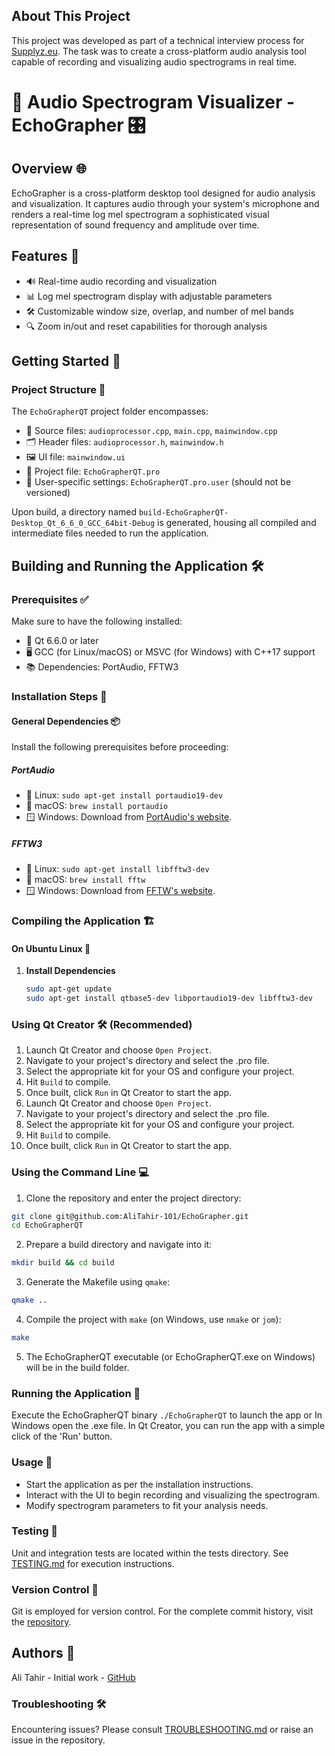 ## About This Project

This project was developed as part of a technical interview process for [Supplyz.eu](https://supplyz.eu). The task was to create a cross-platform audio analysis tool capable of recording and visualizing audio spectrograms in real time.

# 🎵 Audio Spectrogram Visualizer - EchoGrapher 🎛️

## Overview 🌐

EchoGrapher is a cross-platform desktop tool designed for audio analysis and visualization. It captures audio through your system's microphone and renders a real-time log mel spectrogram a sophisticated visual representation of sound frequency and amplitude over time.

## Features 🚀

- 🔊 Real-time audio recording and visualization
- 📊 Log mel spectrogram display with adjustable parameters
- 🛠️ Customizable window size, overlap, and number of mel bands
- 🔍 Zoom in/out and reset capabilities for thorough analysis

## Getting Started 🏁

### Project Structure 📂

The `EchoGrapherQT` project folder encompasses:

- 📝 Source files: `audioprocessor.cpp`, `main.cpp`, `mainwindow.cpp`
- 🗂️ Header files: `audioprocessor.h`, `mainwindow.h`
- 🖼️ UI file: `mainwindow.ui`
- 🔧 Project file: `EchoGrapherQT.pro`
- 🚫 User-specific settings: `EchoGrapherQT.pro.user` (should not be versioned)

Upon build, a directory named `build-EchoGrapherQT-Desktop_Qt_6_6_0_GCC_64bit-Debug` is generated, housing all compiled and intermediate files needed to run the application.

## Building and Running the Application 🛠️

### Prerequisites ✅

Make sure to have the following installed:

- 🌟 Qt 6.6.0 or later
- 🖥️ GCC (for Linux/macOS) or MSVC (for Windows) with C++17 support
- 📚 Dependencies: PortAudio, FFTW3

### Installation Steps 📌

#### General Dependencies 📦

Install the following prerequisites before proceeding:

##### PortAudio

- 🐧 Linux: `sudo apt-get install portaudio19-dev`
- 🍎 macOS: `brew install portaudio`
- 🪟 Windows: Download from [PortAudio&#39;s website](http://www.portaudio.com/download.html).

##### FFTW3

- 🐧 Linux: `sudo apt-get install libfftw3-dev`
- 🍎 macOS: `brew install fftw`
- 🪟 Windows: Download from [FFTW&#39;s website](http://www.fftw.org/install/windows.html).

### Compiling the Application 🏗️

#### On Ubuntu Linux 🐧

1. **Install Dependencies**
   ```bash
   sudo apt-get update
   sudo apt-get install qtbase5-dev libportaudio19-dev libfftw3-dev
   ```

### Using Qt Creator 🛠️ (Recommended)

1. Launch Qt Creator and choose `Open Project`.
2. Navigate to your project's directory and select the .pro file.
3. Select the appropriate kit for your OS and configure your project.
4. Hit `Build` to compile.
5. Once built, click `Run` in Qt Creator to start the app.
6. Launch Qt Creator and choose `Open Project`.
7. Navigate to your project's directory and select the .pro file.
8. Select the appropriate kit for your OS and configure your project.
9. Hit `Build` to compile.
10. Once built, click `Run` in Qt Creator to start the app.

### Using the Command Line 💻

1. Clone the repository and enter the project directory:

```bash
git clone git@github.com:AliTahir-101/EchoGrapher.git
cd EchoGrapherQT
```

2. Prepare a build directory and navigate into it:

```bash
mkdir build && cd build
```

3. Generate the Makefile using `qmake`:

```bash
qmake ..
```

4. Compile the project with `make` (on Windows, use `nmake` or `jom`):

```bash
make
```

5. The EchoGrapherQT executable (or EchoGrapherQT.exe on Windows) will be in the build folder.

### Running the Application 🚀

Execute the EchoGrapherQT binary `./EchoGrapherQT` to launch the app or In Windows open the .exe file. In Qt Creator, you can run the app with a simple click of the 'Run' button.

### Usage 🔧

- Start the application as per the installation instructions.
- Interact with the UI to begin recording and visualizing the spectrogram.
- Modify spectrogram parameters to fit your analysis needs.

### Testing 🧪

Unit and integration tests are located within the tests directory. See [TESTING.md](https://github.com/AliTahir-101/EchoGrapher/blob/main/TESTING.md) for execution instructions.

### Version Control 🔄

Git is employed for version control. For the complete commit history, visit the [repository](https://github.com/AliTahir-101/EchoGrapher/commits/main).

## Authors 👥

Ali Tahir - Initial work - [GitHub](https://github.com/AliTahir-101)

### Troubleshooting 🛠️

Encountering issues? Please consult [TROUBLESHOOTING.md](https://github.com/AliTahir-101/EchoGrapher/blob/main/TROUBLESHOOTING.md) or raise an issue in the repository.
